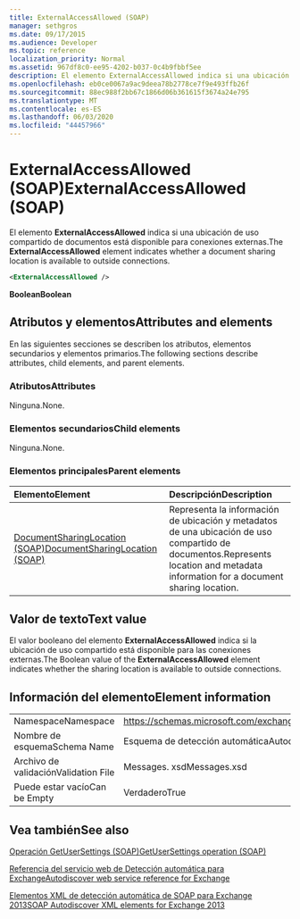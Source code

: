 ```yaml
---
title: ExternalAccessAllowed (SOAP)
manager: sethgros
ms.date: 09/17/2015
ms.audience: Developer
ms.topic: reference
localization_priority: Normal
ms.assetid: 967df8c0-ee95-4202-b037-0c4b9fbbf5ee
description: El elemento ExternalAccessAllowed indica si una ubicación de uso compartido de documentos está disponible para conexiones externas.
ms.openlocfilehash: eb0ce0067a9ac9deea78b2778ce7f9e493ffb26f
ms.sourcegitcommit: 88ec988f2bb67c1866d06b361615f3674a24e795
ms.translationtype: MT
ms.contentlocale: es-ES
ms.lasthandoff: 06/03/2020
ms.locfileid: "44457966"
---
```

# <a name="externalaccessallowed-soap"></a><span data-ttu-id="17b8e-103">ExternalAccessAllowed (SOAP)</span><span class="sxs-lookup"><span data-stu-id="17b8e-103">ExternalAccessAllowed (SOAP)</span></span>

<span data-ttu-id="17b8e-104">El elemento **ExternalAccessAllowed** indica si una ubicación de uso compartido de documentos está disponible para conexiones externas.</span><span class="sxs-lookup"><span data-stu-id="17b8e-104">The **ExternalAccessAllowed** element indicates whether a document sharing location is available to outside connections.</span></span> 
  
```XML
<ExternalAccessAllowed /> 
```

 <span data-ttu-id="17b8e-105">**Boolean**</span><span class="sxs-lookup"><span data-stu-id="17b8e-105">**Boolean**</span></span>
## <a name="attributes-and-elements"></a><span data-ttu-id="17b8e-106">Atributos y elementos</span><span class="sxs-lookup"><span data-stu-id="17b8e-106">Attributes and elements</span></span>

<span data-ttu-id="17b8e-107">En las siguientes secciones se describen los atributos, elementos secundarios y elementos primarios.</span><span class="sxs-lookup"><span data-stu-id="17b8e-107">The following sections describe attributes, child elements, and parent elements.</span></span>
  
### <a name="attributes"></a><span data-ttu-id="17b8e-108">Atributos</span><span class="sxs-lookup"><span data-stu-id="17b8e-108">Attributes</span></span>

<span data-ttu-id="17b8e-109">Ninguna.</span><span class="sxs-lookup"><span data-stu-id="17b8e-109">None.</span></span>
  
### <a name="child-elements"></a><span data-ttu-id="17b8e-110">Elementos secundarios</span><span class="sxs-lookup"><span data-stu-id="17b8e-110">Child elements</span></span>

<span data-ttu-id="17b8e-111">Ninguna.</span><span class="sxs-lookup"><span data-stu-id="17b8e-111">None.</span></span>
  
### <a name="parent-elements"></a><span data-ttu-id="17b8e-112">Elementos principales</span><span class="sxs-lookup"><span data-stu-id="17b8e-112">Parent elements</span></span>

|<span data-ttu-id="17b8e-113">**Elemento**</span><span class="sxs-lookup"><span data-stu-id="17b8e-113">**Element**</span></span>|<span data-ttu-id="17b8e-114">**Descripción**</span><span class="sxs-lookup"><span data-stu-id="17b8e-114">**Description**</span></span>|
|:-----|:-----|
|[<span data-ttu-id="17b8e-115">DocumentSharingLocation (SOAP)</span><span class="sxs-lookup"><span data-stu-id="17b8e-115">DocumentSharingLocation (SOAP)</span></span>](documentsharinglocation-soap.md) <br/> |<span data-ttu-id="17b8e-116">Representa la información de ubicación y metadatos de una ubicación de uso compartido de documentos.</span><span class="sxs-lookup"><span data-stu-id="17b8e-116">Represents location and metadata information for a document sharing location.</span></span>  <br/> |
   
## <a name="text-value"></a><span data-ttu-id="17b8e-117">Valor de texto</span><span class="sxs-lookup"><span data-stu-id="17b8e-117">Text value</span></span>

<span data-ttu-id="17b8e-118">El valor booleano del elemento **ExternalAccessAllowed** indica si la ubicación de uso compartido está disponible para las conexiones externas.</span><span class="sxs-lookup"><span data-stu-id="17b8e-118">The Boolean value of the **ExternalAccessAllowed** element indicates whether the sharing location is available to outside connections.</span></span> 
  
## <a name="element-information"></a><span data-ttu-id="17b8e-119">Información del elemento</span><span class="sxs-lookup"><span data-stu-id="17b8e-119">Element information</span></span>

|||
|:-----|:-----|
|<span data-ttu-id="17b8e-120">Namespace</span><span class="sxs-lookup"><span data-stu-id="17b8e-120">Namespace</span></span>  <br/> |https://schemas.microsoft.com/exchange/2010/Autodiscover  <br/> |
|<span data-ttu-id="17b8e-121">Nombre de esquema</span><span class="sxs-lookup"><span data-stu-id="17b8e-121">Schema Name</span></span>  <br/> |<span data-ttu-id="17b8e-122">Esquema de detección automática</span><span class="sxs-lookup"><span data-stu-id="17b8e-122">Autodiscover schema</span></span>  <br/> |
|<span data-ttu-id="17b8e-123">Archivo de validación</span><span class="sxs-lookup"><span data-stu-id="17b8e-123">Validation File</span></span>  <br/> |<span data-ttu-id="17b8e-124">Messages. xsd</span><span class="sxs-lookup"><span data-stu-id="17b8e-124">Messages.xsd</span></span>  <br/> |
|<span data-ttu-id="17b8e-125">Puede estar vacío</span><span class="sxs-lookup"><span data-stu-id="17b8e-125">Can be Empty</span></span>  <br/> |<span data-ttu-id="17b8e-126">Verdadero</span><span class="sxs-lookup"><span data-stu-id="17b8e-126">True</span></span>  <br/> |
   
## <a name="see-also"></a><span data-ttu-id="17b8e-127">Vea también</span><span class="sxs-lookup"><span data-stu-id="17b8e-127">See also</span></span>



[<span data-ttu-id="17b8e-128">Operación GetUserSettings (SOAP)</span><span class="sxs-lookup"><span data-stu-id="17b8e-128">GetUserSettings operation (SOAP)</span></span>](getusersettings-operation-soap.md)


[<span data-ttu-id="17b8e-129">Referencia del servicio web de Detección automática para Exchange</span><span class="sxs-lookup"><span data-stu-id="17b8e-129">Autodiscover web service reference for Exchange</span></span>](autodiscover-web-service-reference-for-exchange.md)
  
[<span data-ttu-id="17b8e-130">Elementos XML de detección automática de SOAP para Exchange 2013</span><span class="sxs-lookup"><span data-stu-id="17b8e-130">SOAP Autodiscover XML elements for Exchange 2013</span></span>](soap-autodiscover-xml-elements-for-exchange-2013.md)

